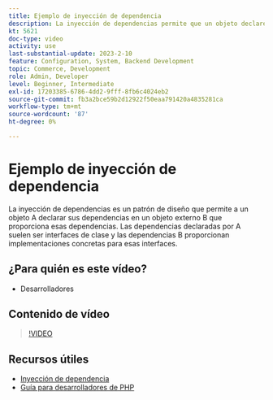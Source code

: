 ```yaml
---
title: Ejemplo de inyección de dependencia
description: La inyección de dependencias permite que un objeto declare sus dependencias, que las proporciona un objeto externo, lo que promueve la flexibilidad y la modularidad.
kt: 5621
doc-type: video
activity: use
last-substantial-update: 2023-2-10
feature: Configuration, System, Backend Development
topic: Commerce, Development
role: Admin, Developer
level: Beginner, Intermediate
exl-id: 17203385-6786-4dd2-9fff-8fb6c4024eb2
source-git-commit: fb3a2bce59b2d12922f50eaa791420a4835281ca
workflow-type: tm+mt
source-wordcount: '87'
ht-degree: 0%

---
```


# Ejemplo de inyección de dependencia

La inyección de dependencias es un patrón de diseño que permite a un objeto A declarar sus dependencias en un objeto externo B que proporciona esas dependencias. Las dependencias declaradas por A suelen ser interfaces de clase y las dependencias B proporcionan implementaciones concretas para esas interfaces.

## ¿Para quién es este vídeo?

- Desarrolladores

## Contenido de vídeo

>[!VIDEO](https://video.tv.adobe.com/v/35799?quality=12&learn=on)

## Recursos útiles

- [Inyección de dependencia](https://developer.adobe.com/commerce/php/development/components/dependency-injection/)
- [Guía para desarrolladores de PHP](https://developer.adobe.com/commerce/php/development/)
